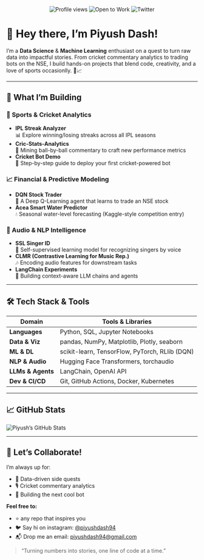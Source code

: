 <!--
  👋 Welcome Badge
-->
<p align="center">
  <img src="https://komarev.com/ghpvc/?username=piyushdash94&color=blueviolet" alt="Profile views"/>
  <img src="https://img.shields.io/badge/Status-Open%20to%20Work-brightgreen" alt="Open to Work"/>
  <img src="https://img.shields.io/badge/Twitter-@piyushdash94-1DA1F2" alt="Twitter"/>
</p>

# 👋 Hey there, I’m Piyush Dash!

I’m a **Data Science** & **Machine Learning** enthusiast on a quest to turn raw data into impactful stories. From cricket commentary analytics to trading bots on the NSE, I build hands-on projects that blend code, creativity, and a love of sports occasionlly. 🏏📈

---

## 🚀 What I’m Building

### 🏏 Sports & Cricket Analytics
- **IPL Streak Analyzer**  
  📊 Explore winning/losing streaks across all IPL seasons  
- **Cric-Stats-Analytics**  
  📝 Mining ball-by-ball commentary to craft new performance metrics  
- **Cricket Bot Demo**  
  🤖 Step-by-step guide to deploy your first cricket-powered bot  

### 📈 Financial & Predictive Modeling
- **DQN Stock Trader**  
  🤖 A Deep Q-Learning agent that learns to trade an NSE stock  
- **Acea Smart Water Predictor**  
  💧 Seasonal water-level forecasting (Kaggle-style competition entry)  

### 🎵 Audio & NLP Intelligence
- **SSL Singer ID**  
  🎤 Self-supervised learning model for recognizing singers by voice  
- **CLMR (Contrastive Learning for Music Rep.)**  
  🎶 Encoding audio features for downstream tasks  
- **LangChain Experiments**  
  🤖 Building context-aware LLM chains and agents  

---

## 🛠️ Tech Stack & Tools

| Domain            | Tools & Libraries                                 |
| ----------------- | ------------------------------------------------- |
| **Languages**     | Python, SQL, Jupyter Notebooks                    |
| **Data & Viz**    | pandas, NumPy, Matplotlib, Plotly, seaborn        |
| **ML & DL**       | scikit-learn, TensorFlow, PyTorch, RLlib (DQN)    |
| **NLP & Audio**   | Hugging Face Transformers, torchaudio             |
| **LLMs & Agents** | LangChain, OpenAI API                             |
| **Dev & CI/CD**   | Git, GitHub Actions, Docker, Kubernetes                      |

---

## 📈 GitHub Stats

![Piyush’s GitHub Stats](https://github-readme-stats.vercel.app/api?username=piyushdash94&show_icons=true&theme=radical)

---

## 🤝 Let’s Collaborate!

I’m always up for:
- 🧠 Data-driven side quests
- 🎙️ Cricket commentary analytics
- 🚀 Building the next cool bot

**Feel free to:**
- ⭐ any repo that inspires you  
- 🐦 Say hi on instagram: [@piyushdash94](https://instagram.com/piyush_dash)  
- 📬 Drop me an email: piyushdash94@gmail.com  

> “Turning numbers into stories, one line of code at a time.”  
